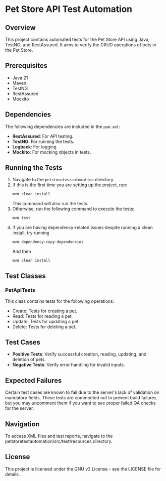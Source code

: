 
# Pet Store API Test Automation

## Overview
This project contains automated tests for the Pet Store API using Java, TestNG, and RestAssured. It aims to verify the CRUD operations of pets in the Pet Store.

## Prerequisites
- Java 21
- Maven
- TestNG
- RestAssured
- Mockito

## Dependencies
The following dependencies are included in the `pom.xml`:

- **RestAssured**: For API testing.
- **TestNG**: For running the tests.
- **Logback**: For logging.
- **Mockito**: For mocking objects in tests.

## Running the Tests
1. Navigate to the `petstoretestautomation` directory.
2. If this is the first time you are setting up the project, run:
    ```bash
    mvn clean install
    ```
    This command will also run the tests.
3. Otherwise, run the following command to execute the tests:
    ```bash
    mvn test
    ```
4. If you are having dependency-related issues despite running a clean install, try running
    ```bash
    mvn dependency:copy-dependencies
    ```
    And then
    ```bash
    mvn clean install
    ```

## Test Classes
### PetApiTests
This class contains tests for the following operations:
- Create: Tests for creating a pet.
- Read: Tests for reading a pet.
- Update: Tests for updating a pet.
- Delete: Tests for deleting a pet.

## Test Cases
- **Positive Tests**: Verify successful creation, reading, updating, and deletion of pets.
- **Negative Tests**: Verify error handling for invalid inputs.

## Expected Failures
Certain test cases are known to fail due to the server's lack of validation on mandatory fields. These tests are commented out to prevent build failures, but you may uncomment them if you want to see proper failed QA checks for the server.

## Navigation
To access XML files and test reports, navigate to the petstoretestautomation/src/test/resources directory.

## License
This project is licensed under the GNU v3 License - see the LICENSE file for details.
